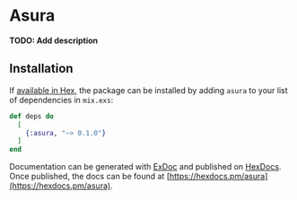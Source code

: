 # Asura

**TODO: Add description**

## Installation

If [available in Hex](https://hex.pm/docs/publish), the package can be installed
by adding `asura` to your list of dependencies in `mix.exs`:

```elixir
def deps do
  [
    {:asura, "~> 0.1.0"}
  ]
end
```

Documentation can be generated with [ExDoc](https://github.com/elixir-lang/ex_doc)
and published on [HexDocs](https://hexdocs.pm). Once published, the docs can
be found at [https://hexdocs.pm/asura](https://hexdocs.pm/asura).


